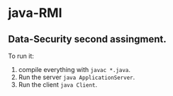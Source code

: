 # java-RMI

## Data-Security second assingment.
To run it:
1. compile everything with `javac *.java`.
2. Run the server `java ApplicationServer`.
3. Run the client `java Client`.
